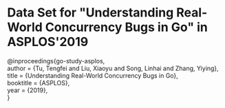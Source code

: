 # Data Set for "Understanding Real-World Concurrency Bugs in Go" in ASPLOS'2019

@inproceedings{go-study-asplos,<br />
 author = {Tu, Tengfei and Liu, Xiaoyu and Song, Linhai and Zhang, Yiying}, <br />
 title = {Understanding Real-World Concurrency Bugs in Go}, <br />
 booktitle = {ASPLOS}, <br />
 year = {2019}, <br />
}

